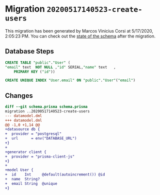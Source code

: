 # Migration `20200517140523-create-users`

This migration has been generated by Marcos Vinicius Corsi at 5/17/2020, 2:05:23 PM.
You can check out the [state of the schema](./schema.prisma) after the migration.

## Database Steps

```sql
CREATE TABLE "public"."User" (
"email" text  NOT NULL ,"id" SERIAL,"name" text   ,
    PRIMARY KEY ("id"))

CREATE UNIQUE INDEX "User.email" ON "public"."User"("email")
```

## Changes

```diff
diff --git schema.prisma schema.prisma
migration ..20200517140523-create-users
--- datamodel.dml
+++ datamodel.dml
@@ -1,0 +1,14 @@
+datasource db {
+  provider = "postgresql"
+  url      = env("DATABASE_URL")
+}
+
+generator client {
+  provider = "prisma-client-js"
+}
+
+model User {
+  id    Int     @default(autoincrement()) @id
+  name  String?
+  email String  @unique
+}
```


